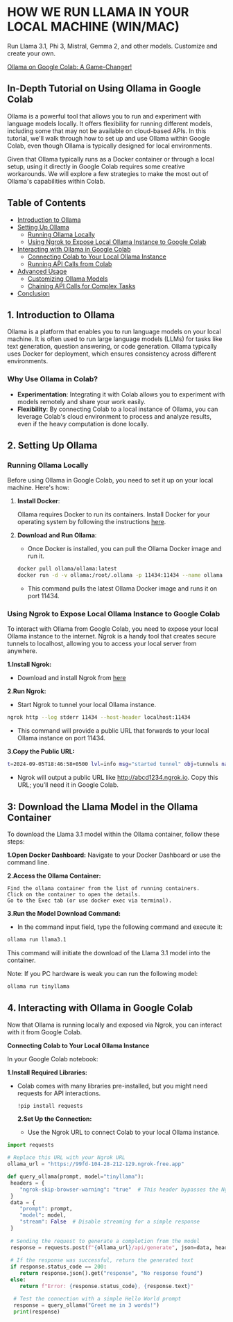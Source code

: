 # HOW WE RUN LLAMA IN YOUR LOCAL MACHINE (WIN/MAC) ###

Run Llama 3.1, Phi 3, Mistral, Gemma 2, and other models. Customize and create your own.

<a href="https://www.youtube.com/watch?v=9sPKTNGaPf8">Ollama on Google Colab: A Game-Changer!</a>

## In-Depth Tutorial on Using Ollama in Google Colab

Ollama is a powerful tool that allows you to run and experiment with language models locally. It offers flexibility for running different models, including some that may not be available on cloud-based APIs. In this tutorial, we'll walk through how to set up and use Ollama within Google Colab, even though Ollama is typically designed for local environments.

Given that Ollama typically runs as a Docker container or through a local setup, using it directly in Google Colab requires some creative workarounds. We will explore a few strategies to make the most out of Ollama's capabilities within Colab.

## Table of Contents
- [Introduction to Ollama](#introduction-to-ollama)
- [Setting Up Ollama](#setting-up-ollama)
  - [Running Ollama Locally](#running-ollama-locally)
  - [Using Ngrok to Expose Local Ollama Instance to Google Colab](#using-ngrok-to-expose-local-ollama-instance-to-google-colab)
- [Interacting with Ollama in Google Colab](#interacting-with-ollama-in-google-colab)
  - [Connecting Colab to Your Local Ollama Instance](#connecting-colab-to-your-local-ollama-instance)
  - [Running API Calls from Colab](#running-api-calls-from-colab)
- [Advanced Usage](#advanced-usage)
  - [Customizing Ollama Models](#customizing-ollama-models)
  - [Chaining API Calls for Complex Tasks](#chaining-api-calls-for-complex-tasks)
- [Conclusion](#conclusion)

## 1. Introduction to Ollama

Ollama is a platform that enables you to run language models on your local machine. It is often used to run large language models (LLMs) for tasks like text generation, question answering, or code generation. Ollama typically uses Docker for deployment, which ensures consistency across different environments.

### Why Use Ollama in Colab?
- **Experimentation**: Integrating it with Colab allows you to experiment with models remotely and share your work easily.
- **Flexibility**: By connecting Colab to a local instance of Ollama, you can leverage Colab's cloud environment to process and analyze results, even if the heavy computation is done locally.

## 2. Setting Up Ollama

### Running Ollama Locally

Before using Ollama in Google Colab, you need to set it up on your local machine. Here's how:

1. **Install Docker**:  

   Ollama requires Docker to run its containers. Install Docker for your operating system by following the instructions [here](https://docs.docker.com/get-docker/).

2. **Download and Run Ollama**:

     * Once Docker is installed, you can pull the Ollama Docker image and run it.

   ```bash
   docker pull ollama/ollama:latest
   docker run -d -v ollama:/root/.ollama -p 11434:11434 --name ollama ollama/ollama
   ```
     * This command pulls the latest Ollama Docker image and runs it on port 11434.

### Using Ngrok to Expose Local Ollama Instance to Google Colab 

To interact with Ollama from Google Colab, you need to expose your local Ollama instance to the internet. Ngrok is a handy tool that creates secure tunnels to localhost, allowing you to access your local server from anywhere.

**1.Install Ngrok:**

 - Download and install Ngrok from [here](https://ngrok.com/download)

**2.Run Ngrok:**

 - Start Ngrok to tunnel your local Ollama instance.

 ```bash
 ngrok http --log stderr 11434 --host-header localhost:11434
 ```
 - This command will provide a public URL that forwards to your local Ollama instance on port 11434.

**3.Copy the Public URL:**

  ```bash
  t=2024-09-05T18:46:58+0500 lvl=info msg="started tunnel" obj=tunnels name=command_line addr=http://localhost:11434 url=https://99fd-129.ngrok-free.app
  ```
  - Ngrok will output a public URL like http://abcd1234.ngrok.io. Copy this URL; you’ll need it in Google Colab.

## 3: Download the Llama Model in the Ollama Container

To download the Llama 3.1 model within the Ollama container, follow these steps:

 **1.Open Docker Dashboard:** Navigate to your Docker Dashboard or use the command line.

 **2.Access the Ollama Container:**

    Find the ollama container from the list of running containers.
    Click on the container to open the details.
    Go to the Exec tab (or use docker exec via terminal).

 **3.Run the Model Download Command:**

  - In the command input field, type the following command and execute it:

  ```bash
  ollama run llama3.1
  ```

  This command will initiate the download of the Llama 3.1 model into the container.

  Note: If you PC hardware is weak you can run the following model:

  ```bash
  ollama run tinyllama
  ```

## 4. Interacting with Ollama in Google Colab

Now that Ollama is running locally and exposed via Ngrok, you can interact with it from Google Colab.

**Connecting Colab to Your Local Ollama Instance**

In your Google Colab notebook:

 **1.Install Required Libraries:**

 - Colab comes with many libraries pre-installed, but you might need requests for API interactions.

   ```bash
   !pip install requests
   ```

   **2.Set Up the Connection:**

    - Use the Ngrok URL to connect Colab to your local Ollama instance.

  ```python
  import requests

# Replace this URL with your Ngrok URL
ollama_url = "https://99fd-104-28-212-129.ngrok-free.app"

def query_ollama(prompt, model="tinyllama"):
   headers = {
      "ngrok-skip-browser-warning": "true"  # This header bypasses the Ngrok browser warning
   }
   data = {
      "prompt": prompt,
      "model": model,
      "stream": False  # Disable streaming for a simple response
   }
   
   # Sending the request to generate a completion from the model
   response = requests.post(f"{ollama_url}/api/generate", json=data, headers=headers)
   
   # If the response was successful, return the generated text
   if response.status_code == 200:
      return response.json().get("response", "No response found")
   else:
      return f"Error: {response.status_code}, {response.text}"

    # Test the connection with a simple Hello World prompt
    response = query_ollama("Greet me in 3 words!")
    print(response)
  ```


